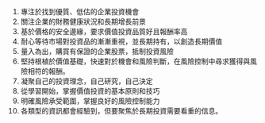 

1. 專注於找到優質、低估的企業投資機會
2. 關注企業的財務健康狀況和長期增長前景
3. 基於價格的安全邊緣，要求價值投資品質好且報酬率高
4. 耐心等待市場對投資品的漸漸重視，並長期持有，以創造長期價值
5. 量入為出，購買有保證的企業股票，抵制投資風險 
6. 堅持根植於價值基礎，快速對於機會和風險判斷，在風險控制中尋求獲得與風險相符的報酬。
7. 凝聚自己的投資理念，自己研究，自己決定
8. 從學習開始，掌握價值投資的基本原則和技巧
9. 明確風險承受範圍，掌握良好的風險控制能力 
10. 各類型的資訊都會經驗到，但要聚焦於長期投資需要看重的信息。